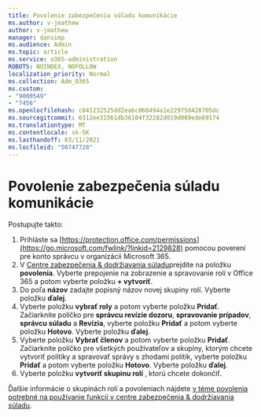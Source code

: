 ```yaml
---
title: Povolenie zabezpečenia súladu komunikácie
ms.author: v-jmathew
author: v-jmathew
manager: dansimp
ms.audience: Admin
ms.topic: article
ms.service: o365-administration
ROBOTS: NOINDEX, NOFOLLOW
localization_priority: Normal
ms.collection: Adm_O365
ms.custom:
- "9000549"
- "7456"
ms.openlocfilehash: c841232525dd2eabc068494a1e22975d428705dc
ms.sourcegitcommit: 6312ee31561db36104f32282d019d069ede69174
ms.translationtype: MT
ms.contentlocale: sk-SK
ms.lasthandoff: 03/11/2021
ms.locfileid: "50747728"
---
```

# <a name="enable-permissions-for-communication-compliance"></a>Povolenie zabezpečenia súladu komunikácie

Postupujte takto:

1. Prihláste sa [https://protection.office.com/permissions](https://go.microsoft.com/fwlink/?linkid=2129828) pomocou poverení pre konto správcu v organizácii Microsoft 365.
2. V [Centre zabezpečenia & dodržiavania súladu](https://go.microsoft.com/fwlink/?linkid=2101341)prejdite na položku **povolenia**. Vyberte prepojenie na zobrazenie a spravovanie rolí v Office 365 a potom vyberte položku **\+ vytvoriť**.
3. Do poľa **názov** zadajte popisný názov novej skupiny rolí. Vyberte položku **ďalej**.
4. Vyberte položku **vybrať roly** a potom vyberte položku **Pridať**. Začiarknite políčko pre **správcu revízie dozoru**, **spravovanie prípadov**, **správcu súladu** a **Revízia**, vyberte položku **Pridať** a potom vyberte položku **Hotovo**. Vyberte položku **ďalej**.
5. Vyberte položku **Vybrať členov** a potom vyberte položku **Pridať**. Začiarknite políčko pre všetkých používateľov a skupiny, ktorým chcete vytvoriť politiky a spravovať správy s zhodami politík, vyberte položku **Pridať** a potom vyberte položku **Hotovo**. Vyberte položku **ďalej**.
6. Vyberte položku **vytvoriť skupinu rolí** , ktorú chcete dokončiť.

Ďalšie informácie o skupinách rolí a povoleniach nájdete [v téme povolenia potrebné na používanie funkcií v centre zabezpečenia & dodržiavania súladu](https://go.microsoft.com/fwlink/?linkid=2114184).
